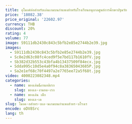 ```yaml
---
title: อุโมงค์ท่อสำหรับเล่นเกมบนกำแพงสำหรับโรงเรียนอนุบาลศูนย์การศึกษาปฐมวัย
price: '18082.38'
price_original: '22602.97'
currency: THB
discount: 20%
rating: 4
volume: 77
image: S9111db2430c843c5bfb2e85e2744b2e39.jpg
images:
  - S9111db2430c843c5bfb2e85e2744b2e39.jpg
  - Sc8e2d63c08fc4ced9f5e7bd117b1610fV.jpg
  - Sb382d32b553c43bfa4b13437509f84ecx.jpg
  - Sdda995c10d5e4a0f94c8a38365043685P.jpg
  - Sa2e1ef68c70f4497a2e7765ee72a5f68t.jpg
video: 4000223082348.mp4
categories:
  - name: ของเล่น&งานอดิเรก
    slug: ของเล-งานอด-เรก
  - name: ของเล่น เด็ก
    slug: ของเล-เด
slug: โมงค-อสำหร-บเล-นเกมบนกำแพงสำหร-บโรงเร
encode: oDV8Src
lang: th
---
```

  